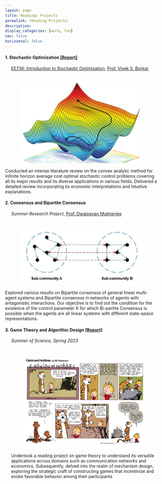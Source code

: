 ```yaml
---
layout: page
title: Readings Projects
permalink: /Reading-Projects/
description:
display_categories: [work, fun]
nav: false
horizontal: false
---
```


#### 1. **Stochastic Optimization**  [[Report]](/assets/pdf/Reading_Project.pdf)
<div style="margin-left: 20px;">
  <a href="https://www.ee.iitb.ac.in/web/course_lists/ee-736-introduction-to-stochastic-optimization/">EE736: Introduction to Stochastic Optimization</a>, 
  <a href="https://www.ee.iitb.ac.in/web/people/faculty/home/borkar">Prof. Vivek S. Borkar</a>
</div>

<div style="height: 20px;"></div> <!-- Empty div for spacing -->

<p align="center">
    <img width="400" src="/assets/img/opt.jpg">
</p>


Conducted an intense literature review on the convex analytic method for infinite horizon average cost optimal stochastic control problems covering all its major results and its diverse applications in various fields. Delivered a detailed review incorporating its economic interpretations and intuitive explanations.  

#### 2. **Consensus and Bipartite Consensus**  
<div style="margin-left: 20px;">
  <em>Summer Research Project</em>, 
  <a href="https://www.ee.iitb.ac.in/web/people/dwaipayan-mukherjee/">Prof. Dwaipayan Mukherjee</a>
</div>

<div style="height: 20px;"></div> <!-- Empty div for spacing -->

<p align="center">
    <img width="400" src="/assets/img/Bipartite-consensus.jpg">
</p>


Explored various results on Bipartite consensus of general linear multi-agent systems and Bipartite consensus in networks of agents with antagonistic interactions.  Our objective is to find out the condition for the existence of the control parameter K for which Bi-partite Consensus is possible when the agents are all linear systems with different state-space representations.

#### 3. **Game Theory and Algorithic Design**  [[Report]](/assets/pdf/game.pdf) 
<div style="margin-left: 20px;">
    <em>Summer of Science, Spring 2023</em>
</p>

<div style="height: 20px;"></div> <!-- Empty div for spacing -->

<p align="center">
    <img width="400" src="/assets/img/games.png">
</p>


Undertook a reading project on game theory to understand its versatile applications across domains such as communication networks and economics. Subsequently, delved into the realm of mechanism design, exploring the strategic craft of constructing games that incentivize and evoke favorable behavior among their participants  
